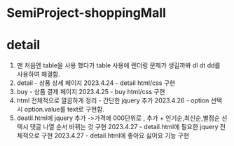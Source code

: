 # SemiProject-shoppingMall

# detail

1. 맨 처음엔 table을 사용 했다가 table 사용에 렌더링 문제가 생길까봐 dl dt dd를 사용하여 해결함.
2. detail - 상품 상세 페이지
   2023.4.24 - detail html/css 구현
3. buy - 상품 결제 페이지
   2023.4.25 - buy html/css 구현
4. html 전체적으로 깔끔하게 정리 - 간단한 jquery 추가
   2023.4.26 - option 선택시 option.value를 text로 구현함.
5. deatil.html에 jquery 추가 ->가격에 000단위로 , 추가 + 인기순,최신순,별점순 선택시 댓글 나열 순서 바뀌는 것 구현
   2023.4.27 - detail.html에 필요한 jquery 전체적으로 구현
   2023.4.27 - detail.html에 좋아요 싫어요 기능 구현
